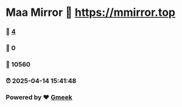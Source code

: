 # Maa Mirror :link: https://mmirror.top 
### :page_facing_up: [4](https://mmirror.top/tag.html) 
### :speech_balloon: 0 
### :hibiscus: 10560 
### :alarm_clock: 2025-04-14 15:41:48 
### Powered by :heart: [Gmeek](https://github.com/Meekdai/Gmeek)
